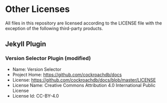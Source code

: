 # Other Licenses

All files in this repository are licensed according to the LICENSE file
with the exception of the following third-party products.

## Jekyll Plugin

### Version Selector Plugin (modified)

- Name: Version Selector
- Project Home: https://github.com/cockroachdb/docs
- License: https://github.com/cockroachdb/docs/blob/master/LICENSE
- License Name: Creative Commons Attribution 4.0 International Public License
- License Id: CC-BY-4.0

